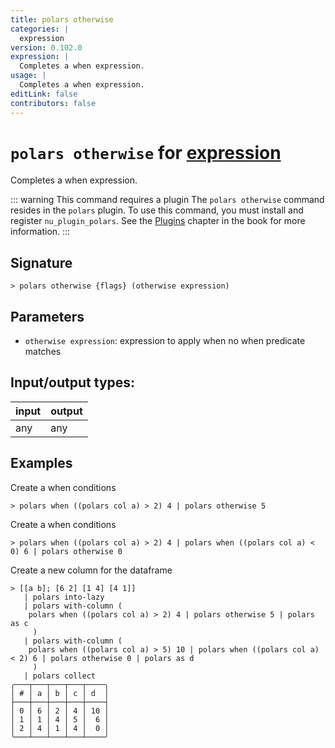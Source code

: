 ```yaml
---
title: polars otherwise
categories: |
  expression
version: 0.102.0
expression: |
  Completes a when expression.
usage: |
  Completes a when expression.
editLink: false
contributors: false
---
```

<!-- This file is automatically generated. Please edit the command in https://github.com/nushell/nushell instead. -->

# `polars otherwise` for [expression](/commands/categories/expression.md)

<div class='command-title'>Completes a when expression.</div>

::: warning This command requires a plugin
The `polars otherwise` command resides in the `polars` plugin.
To use this command, you must install and register `nu_plugin_polars`.
See the [Plugins](/book/plugins.html) chapter in the book for more information.
:::


## Signature

```> polars otherwise {flags} (otherwise expression)```

## Parameters

 -  `otherwise expression`: expression to apply when no when predicate matches


## Input/output types:

| input | output |
| ----- | ------ |
| any   | any    |

## Examples

Create a when conditions
```nu
> polars when ((polars col a) > 2) 4 | polars otherwise 5

```

Create a when conditions
```nu
> polars when ((polars col a) > 2) 4 | polars when ((polars col a) < 0) 6 | polars otherwise 0

```

Create a new column for the dataframe
```nu
> [[a b]; [6 2] [1 4] [4 1]]
   | polars into-lazy
   | polars with-column (
    polars when ((polars col a) > 2) 4 | polars otherwise 5 | polars as c
     )
   | polars with-column (
    polars when ((polars col a) > 5) 10 | polars when ((polars col a) < 2) 6 | polars otherwise 0 | polars as d
     )
   | polars collect
╭───┬───┬───┬───┬────╮
│ # │ a │ b │ c │ d  │
├───┼───┼───┼───┼────┤
│ 0 │ 6 │ 2 │ 4 │ 10 │
│ 1 │ 1 │ 4 │ 5 │  6 │
│ 2 │ 4 │ 1 │ 4 │  0 │
╰───┴───┴───┴───┴────╯

```

